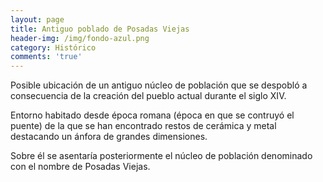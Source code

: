 ```yaml
---
layout: page
title: Antiguo poblado de Posadas Viejas
header-img: /img/fondo-azul.png
category: Histórico
comments: 'true'
---
```



Posible ubicación de un antiguo núcleo de población que se despobló a consecuencia de la creación del pueblo actual durante el siglo XIV. 

Entorno habitado desde época romana (época en que se contruyó el puente) de la que se han encontrado restos de cerámica y metal destacando un ánfora de grandes dimensiones. 

Sobre él se asentaría posteriormente el núcleo de población denominado con el nombre de Posadas Viejas.
